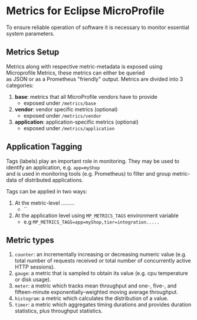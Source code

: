 # Metrics for Eclipse MicroProfile

To ensure reliable operation of software it is necessary to monitor essential system parameters.

## Metrics Setup

Metrics along with respective metric-metadata is exposed using Microprofile Metrics, these metrics can either be queried  
as JSON or as a Prometheus "friendly" output. Metrics are divided into 3 categories:

1. **base**: metrics that all MicroProfile vendors have to provide
   - exposed under `/metrics/base`
2. **vendor**: vendor specific metrics (optional)
   - exposed under `/metrics/vendor`
3. **application**: application-specific metrics (optional)
   - exposed under `/metrics/application`

## Application Tagging

Tags (labels) play an important role in monitoring. They may be used to identify an application, e.g. `app=myShop`  
and is used in monitoring tools (e.g. Prometheus) to filter and group metric-data of distributed applications.

Tags can be applied in two ways:

1. At the metric-level .........
   - ``
2. At the application level using `MP_METRICS_TAGS` environment variable
   - e.g `MP_METRICS_TAGS=app=myShop,tier=integration.....`

## Metric types

1.  `counter`: an incrementally increasing or decreasing numeric value (e.g. total number of
    requests received or total number of concurrently active HTTP sessions).
2.  `gauge`: a metric that is sampled to obtain its value (e.g. cpu temperature or disk usage).
3.  `meter`: a metric which tracks mean throughput and one-, five-, and fifteen-minute
    exponentially-weighted moving average throughput.
4.  `histogram`: a metric which calculates the distribution of a value.
5.  `timer`: a metric which aggregates timing durations and provides duration statistics, plus
    throughput statistics.

